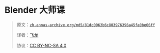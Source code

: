 # Blender 大师课

> 原文：[`zh.annas-archive.org/md5/81dc0063b6c803976396a45fa0be06ff`](https://zh.annas-archive.org/md5/81dc0063b6c803976396a45fa0be06ff)
> 
> 译者：[飞龙](https://github.com/wizardforcel)
> 
> 协议：[CC BY-NC-SA 4.0](http://creativecommons.org/licenses/by-nc-sa/4.0/)